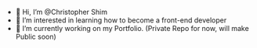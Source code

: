 - 👋 Hi, I’m @Christopher Shim
- 👀 I’m interested in learning how to become a front-end developer
- 🌱 I’m currently working on my Portfolio. (Private Repo for now, will make Public soon)

<!---
ChristopherShim/ChristopherShim is a ✨ special ✨ repository because its `README.md` (this file) appears on your GitHub profile.
You can click the Preview link to take a look at your changes.
--->

